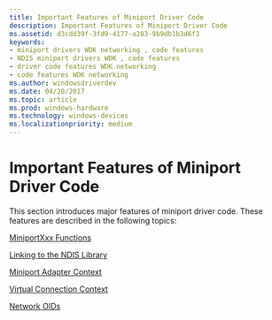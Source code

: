 ```yaml
---
title: Important Features of Miniport Driver Code
description: Important Features of Miniport Driver Code
ms.assetid: d3cdd39f-3fd9-4177-a283-9b9db1b3d6f3
keywords:
- miniport drivers WDK networking , code features
- NDIS miniport drivers WDK , code features
- driver code features WDK networking
- code features WDK networking
ms.author: windowsdriverdev
ms.date: 04/20/2017
ms.topic: article
ms.prod: windows-hardware
ms.technology: windows-devices
ms.localizationpriority: medium
---
```


# Important Features of Miniport Driver Code





This section introduces major features of miniport driver code. These features are described in the following topics:

[MiniportXxx Functions](miniportxxx-functions.md)

[Linking to the NDIS Library](linking-to-the-ndis-library.md)

[Miniport Adapter Context](miniport-adapter-context.md)

[Virtual Connection Context](virtual-connection-context.md)

[Network OIDs](network-oids.md)

 

 





